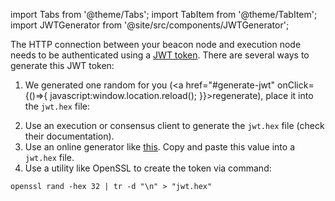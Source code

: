 import Tabs from '@theme/Tabs';
import TabItem from '@theme/TabItem';
import JWTGenerator from '@site/src/components/JWTGenerator';

The HTTP connection between your beacon node and execution node needs to be authenticated using a [JWT token](https://jwt.io/). There are several ways to generate this JWT token:

1. We generated one random for you (<a href="#generate-jwt" onClick={()=>{ javascript:window.location.reload(); }}>regenerate</a>), place it into the `jwt.hex` file:

<JWTGenerator />

2. Use an execution or consensus client to generate the `jwt.hex` file (check their documentation).
3. Use an online generator like [this](https://seanwasere.com/generate-random-hex/). Copy and paste this value into a `jwt.hex` file.
4. Use a utility like OpenSSL to create the token via command: 

```
openssl rand -hex 32 | tr -d "\n" > "jwt.hex"
```

